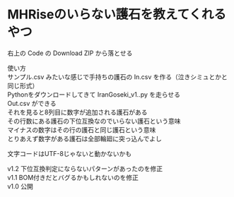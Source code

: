 # MHRiseのいらない護石を教えてくれるやつ

右上の Code の Download ZIP から落とせる  

使い方  
サンプル.csv みたいな感じで手持ちの護石の In.csv を作る（泣きシミュとかと同じ形式）  
Pythonをダウンロードしてきて IranGoseki_v1..py を走らせる  
Out.csv ができる  
それを見ると8列目に数字が追加される護石がある  
その行数にある護石の下位互換なのでいらない護石という意味  
マイナスの数字はその行の護石と同じ護石という意味   
とりあえず数字がある護石は全部輪廻に突っ込んでよし  
  
文字コードはUTF-8じゃないと動かないかも  


v1.2 下位互換判定にならないパターンがあったのを修正  
v1.1 BOM付きだとバグるかもしれないのを修正  
v1.0 公開  
